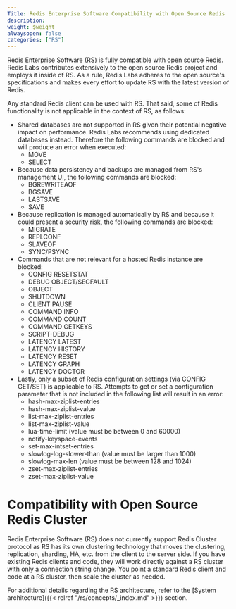 ```yaml
---
Title: Redis Enterprise Software Compatibility with Open Source Redis
description: 
weight: $weight
alwaysopen: false
categories: ["RS"]
---
```

Redis Enterprise Software (RS) is fully compatible with open source
Redis. Redis Labs contributes extensively to the open source Redis
project and employs it inside of RS. As a rule, Redis Labs adheres to
the open source's specifications and makes every effort to update
RS with the latest version of Redis.

Any standard Redis client can be used with RS. That said, some of
Redis functionality is not applicable in the context of RS, as
follows:

- Shared databases are not supported in RS given their potential
    negative impact on performance. Redis Labs recommends using
    dedicated databases instead. Therefore the following commands are
    blocked and will produce an error when executed:
  - MOVE
  - SELECT
- Because data persistency and backups are managed from RS's
    management UI, the following commands are blocked:
  - BGREWRITEAOF
  - BGSAVE
  - LASTSAVE
  - SAVE
- Because replication is managed automatically by RS and because it
    could present a security risk, the following commands are blocked:
  - MIGRATE
  - REPLCONF
  - SLAVEOF
  - SYNC/PSYNC
- Commands that are not relevant for a hosted Redis instance are
    blocked:
  - CONFIG RESETSTAT
  - DEBUG OBJECT/SEGFAULT
  - OBJECT
  - SHUTDOWN
  - CLIENT PAUSE
  - COMMAND INFO
  - COMMAND COUNT
  - COMMAND GETKEYS
  - SCRIPT-DEBUG
  - LATENCY LATEST
  - LATENCY HISTORY
  - LATENCY RESET
  - LATENCY GRAPH
  - LATENCY DOCTOR
- Lastly, only a subset of Redis configuration settings (via CONFIG
    GET/SET) is applicable to RS. Attempts to get or set a
    configuration parameter that is not included in the following list
    will result in an error:
  - hash-max-ziplist-entries
  - hash-max-ziplist-value
  - list-max-ziplist-entries
  - list-max-ziplist-value
  - lua-time-limit (value must be between 0 and 60000)
  - notify-keyspace-events
  - set-max-intset-entries
  - slowlog-log-slower-than (value must be larger than 1000)
  - slowlog-max-len (value must be between 128 and 1024)
  - zset-max-ziplist-entries
  - zset-max-ziplist-value

Compatibility with Open Source Redis Cluster
============================================

Redis Enterprise Software (RS) does not currently support Redis Cluster
protocol as RS has its own clustering technology that moves the
clustering, replication, sharding, HA, etc. from the client to the
server side. If you have existing Redis clients and code, they will work
directly against a RS cluster with only a connection string change. You
point a standard Redis client and code at a RS cluster, then scale the
cluster as needed.

For additional details regarding the RS architecture, refer to the
[System
architecture]({{< relref "/rs/concepts/_index.md" >}})
section.

